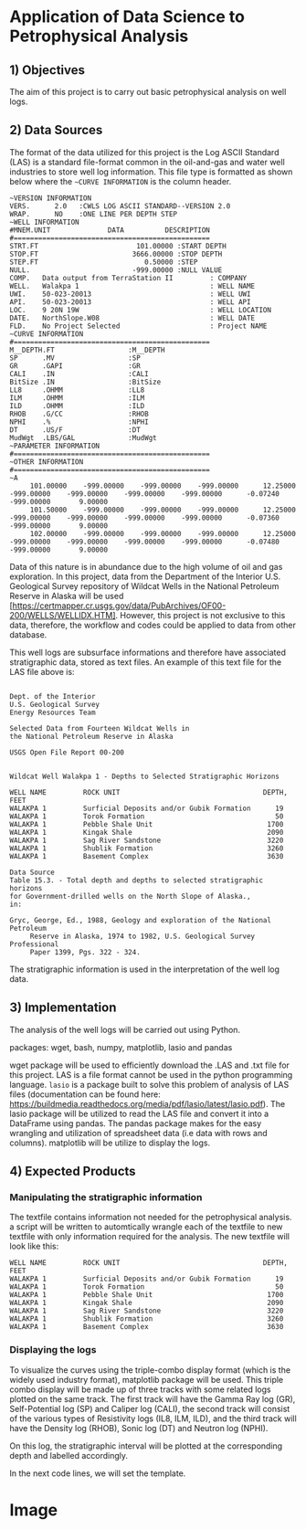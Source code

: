 # Application of Data Science to Petrophysical Analysis
## 1) Objectives
The aim of this project is to carry out basic petrophysical analysis on well logs.
## 2) Data Sources
The format of the data utilized for this project is the Log ASCII Standard (LAS) is a standard file-format common in the oil-and-gas and water well industries to store well log information. This file type is formatted as shown below where the `~CURVE INFORMATION` is the column header.

```
~VERSION INFORMATION
VERS.      2.0   :CWLS LOG ASCII STANDARD--VERSION 2.0
WRAP.      NO    :ONE LINE PER DEPTH STEP
~WELL INFORMATION
#MNEM.UNIT              DATA          DESCRIPTION
#================================================
STRT.FT                        101.00000 :START DEPTH
STOP.FT                       3666.00000 :STOP DEPTH
STEP.FT                          0.50000 :STEP
NULL.                         -999.00000 :NULL VALUE
COMP.   Data output from TerraStation II         : COMPANY
WELL.   Walakpa 1                                : WELL NAME
UWI.    50-023-20013                             : WELL UWI
API.    50-023-20013                             : WELL API
LOC.    9 20N 19W                                : WELL LOCATION
DATE.   NorthSlope.W08                           : WELL DATE
FLD.    No Project Selected                      : Project NAME
~CURVE INFORMATION
#================================================
M__DEPTH.FT                  :M__DEPTH
SP      .MV                  :SP
GR      .GAPI                :GR
CALI    .IN                  :CALI
BitSize .IN                  :BitSize
LL8     .OHMM                :LL8
ILM     .OHMM                :ILM
ILD     .OHMM                :ILD
RHOB    .G/CC                :RHOB
NPHI    .%                   :NPHI
DT      .US/F                :DT
MudWgt  .LBS/GAL             :MudWgt
~PARAMETER INFORMATION
#================================================
~OTHER INFORMATION
#================================================
~A
     101.00000    -999.00000    -999.00000    -999.00000      12.25000    -999.00000    -999.00000    -999.00000    -999.00000      -0.07240    -999.00000       9.00000
     101.50000    -999.00000    -999.00000    -999.00000      12.25000    -999.00000    -999.00000    -999.00000    -999.00000      -0.07360    -999.00000       9.00000
     102.00000    -999.00000    -999.00000    -999.00000      12.25000    -999.00000    -999.00000    -999.00000    -999.00000      -0.07480    -999.00000       9.00000
```
Data of this nature is in abundance due to the high volume of oil and gas exploration. In this project, data from the Department of the Interior U.S. Geological Survey repository of Wildcat Wells in the National Petroleum Reserve in Alaska will be used [https://certmapper.cr.usgs.gov/data/PubArchives/OF00-200/WELLS/WELLIDX.HTM]. However, this project is not exclusive to this data, therefore, the workflow and codes could be applied to data from other database.

This well logs are subsurface informations and therefore have associated stratigraphic data, stored as text files. An example of this text file for the LAS file above is:
```

Dept. of the Interior
U.S. Geological Survey
Energy Resources Team

Selected Data from Fourteen Wildcat Wells in 
the National Petroleum Reserve in Alaska

USGS Open File Report 00-200 


Wildcat Well Walakpa 1 - Depths to Selected Stratigraphic Horizons

WELL NAME         ROCK UNIT                                   DEPTH, FEET
WALAKPA 1         Surficial Deposits and/or Gubik Formation      19
WALAKPA 1         Torok Formation                                50
WALAKPA 1         Pebble Shale Unit                            1700
WALAKPA 1         Kingak Shale                                 2090
WALAKPA 1         Sag River Sandstone                          3220
WALAKPA 1         Shublik Formation                            3260
WALAKPA 1         Basement Complex                             3630

Data Source
Table 15.3. - Total depth and depths to selected stratigraphic horizons
for Government-drilled wells on the North Slope of Alaska., 
in:

Gryc, George, Ed., 1988, Geology and exploration of the National Petroleum
     Reserve in Alaska, 1974 to 1982, U.S. Geological Survey Professional 
     Paper 1399, Pgs. 322 - 324.
```
The stratigraphic information is used in the interpretation of the well log data.
## 3) Implementation
The analysis of the well logs will be carried out using Python.

packages: wget, bash, numpy, matplotlib, lasio and pandas

wget package will be used to efficiently download the .LAS and .txt file for this project.
LAS is a file format cannot be used in the python programming language. `lasio` is a package built to solve this problem of analysis of LAS files (documentation can be found here: https://buildmedia.readthedocs.org/media/pdf/lasio/latest/lasio.pdf). The lasio package will be utilized to read the LAS file and convert it into a DataFrame using pandas. The pandas package makes for the easy wrangling and utilization of spreadsheet data (i.e data with rows and columns). matplotlib will be utilize to display the logs.

## 4) Expected Products
### Manipulating the stratigraphic information
The textfile contains information not needed for the petrophysical analysis. a script will be written to automtically wrangle each of the textfile to new textfile with only information required for the analysis. The new textfile will look like this:
```
WELL NAME         ROCK UNIT                                   DEPTH, FEET
WALAKPA 1         Surficial Deposits and/or Gubik Formation      19
WALAKPA 1         Torok Formation                                50
WALAKPA 1         Pebble Shale Unit                            1700
WALAKPA 1         Kingak Shale                                 2090
WALAKPA 1         Sag River Sandstone                          3220
WALAKPA 1         Shublik Formation                            3260
WALAKPA 1         Basement Complex                             3630
```
### Displaying the logs
To visualize the curves using the triple-combo display format (which is the widely used industry format), matplotlib package will be used.
This triple combo display will be made up of three tracks with some related logs plotted on the same track. The first track will have the Gamma Ray log (GR), Self-Potential log (SP) and Caliper log (CALI), the second track will consist of the various types of Resistivity logs (IL8, ILM, ILD), and the third track will have the Density log (RHOB), Sonic log (DT) and Neutron log (NPHI).

On this log, the stratigraphic interval will be plotted at the corresponding depth and labelled accordingly.

In the next code lines, we will set the template.
# Image
